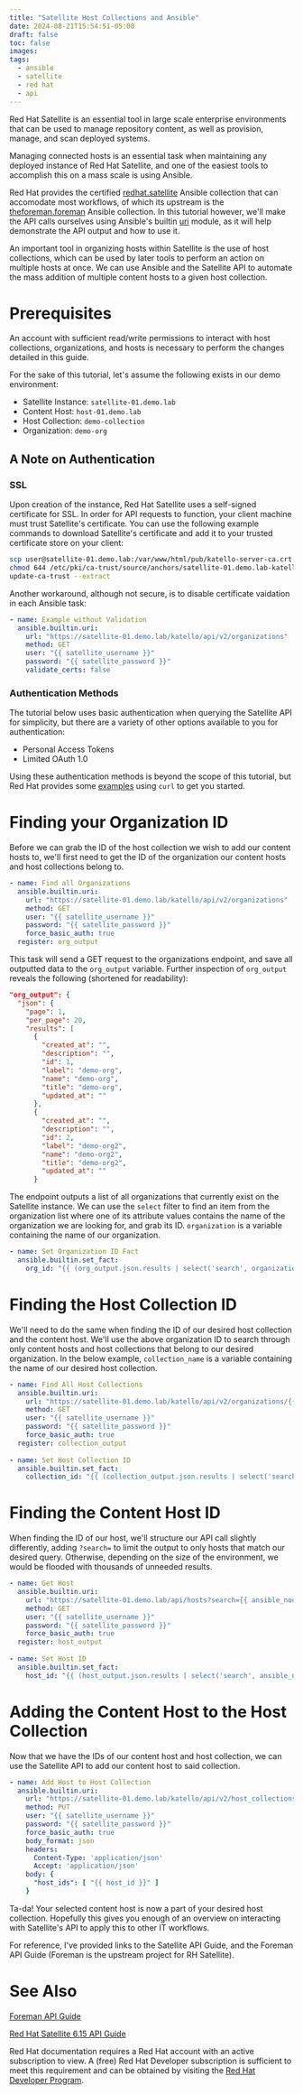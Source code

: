 ```yaml
---
title: "Satellite Host Collections and Ansible"
date: 2024-08-21T15:54:51-05:00
draft: false
toc: false
images:
tags:
  - ansible
  - satellite
  - red hat
  - api
---
```


Red Hat Satellite is an essential tool in large scale enterprise environments that can be used to manage repository content, as well as provision, manage, and scan deployed systems. 

Managing connected hosts is an essential task when maintaining any deployed instance of Red Hat Satellite, and one of the easiest tools to accomplish this on a mass scale is using Ansible. 

Red Hat provides the certified [redhat.satellite](https://github.com/RedHatSatellite/satellite-ansible-collection) Ansible collection that can accomodate most workflows, of which its upstream is the [theforeman.foreman](https://github.com/theforeman/foreman-ansible-modules) Ansible collection. In this tutorial however, we'll make the API calls ourselves using Ansible's builtin [uri](https://docs.ansible.com/ansible/latest/collections/ansible/builtin/uri_module.html) module, as it will help demonstrate the API output and how to use it. 

An important tool in organizing hosts within Satellite is the use of host collections, which can be used by later tools to perform an action on multiple hosts at once. We can use Ansible and the Satellite API to automate the mass addition of multiple content hosts to a given host collection. 

# Prerequisites

An account with sufficient read/write permissions to interact with host collections, organizations, and hosts is necessary to perform the changes detailed in this guide. 

For the sake of this tutorial, let's assume the following exists in our demo environment:

- Satellite Instance: `satellite-01.demo.lab`
- Content Host: `host-01.demo.lab`
- Host Collection: `demo-collection`
- Organization: `demo-org`

## A Note on Authentication

### SSL

Upon creation of the instance, Red Hat Satellite uses a self-signed certificate for SSL. In order for API requests to function, your client machine must trust Satellite's certificate. You can use the following example commands to download Satellite's certificate and add it to your trusted certificate store on your client:

```bash
scp user@satellite-01.demo.lab:/var/www/html/pub/katello-server-ca.crt /etc/pki/ca-trust/source/anchors/satellite-01.demo.lab-katello-server-ca.crt
chmod 644 /etc/pki/ca-trust/source/anchors/satellite-01.demo.lab-katello-server-ca.crt
update-ca-trust --extract
```

Another workaround, although not secure, is to disable certificate vaidation in each Ansible task:

```yaml
- name: Example without Validation
  ansible.builtin.uri:
    url: "https://satellite-01.demo.lab/katello/api/v2/organizations"
    method: GET
    user: "{{ satellite_username }}"
    password: "{{ satellite_password }}"
    validate_certs: false
```

### Authentication Methods

The tutorial below uses basic authentication when querying the Satellite API for simplicity, but there are a variety of other options available to you for authentication:

- Personal Access Tokens
- Limited OAuth 1.0

Using these authentication methods is beyond the scope of this tutorial, but Red Hat provides some [examples](https://docs.redhat.com/en/documentation/red_hat_satellite/6.15/html/api_guide/chap-red_hat_satellite-api_guide-authenticating_api_calls#Authenticating_API_Calls-HTTP_Authentication_Overview) using `curl` to get you started. 

# Finding your Organization ID

Before we can grab the ID of the host collection we wish to add our content hosts to, we'll first need to get the ID of the organization our content hosts and host collections belong to. 

```yaml
- name: Find all Organizations
  ansible.builtin.uri:
    url: "https://satellite-01.demo.lab/katello/api/v2/organizations"
    method: GET
    user: "{{ satellite_username }}"
    password: "{{ satellite_password }}"
    force_basic_auth: true
  register: org_output
```

This task will send a GET request to the organizations endpoint, and save all outputted data to the `org_output` variable. Further inspection of `org_output` reveals the following (shortened for readability):

```json
"org_output": {
  "json": {
    "page": 1,
    "per_page": 20,
    "results": [
      {
        "created_at": "",
        "description": "",
        "id": 1,
        "label": "demo-org",
        "name": "demo-org",
        "title": "demo-org",
        "updated_at": ""
      },
      {
        "created_at": "",
        "description": "",
        "id": 2,
        "label": "demo-org2",
        "name": "demo-org2",
        "title": "demo-org2",
        "updated_at": ""
      }
```

The endpoint outputs a list of all organizations that currently exist on the Satellite instance. We can use the `select` filter to find an item from the organization list where one of its attribute values contains the name of the organization we are looking for, and grab its ID. `organization` is a variable containing the name of our organization.

```yaml
- name: Set Organization ID Fact
  ansible.builtin.set_fact:
    org_id: "{{ (org_output.json.results | select('search', organization))[0].id }}"
```

# Finding the Host Collection ID

We'll need to do the same when finding the ID of our desired host collection and the content host. We'll use the above organization ID to search through only content hosts and host collections that belong to our desired organization. In the below example, `collection_name` is a variable containing the name of our desired host collection.

```yaml
- name: Find All Host Collections
  ansible.builtin.uri:
    url: "https://satellite-01.demo.lab/katello/api/v2/organizations/{{ org_id }}/host_collections"
    method: GET
    user: "{{ satellite_username }}"
    password: "{{ satellite_password }}"
    force_basic_auth: true
  register: collection_output
 
- name: Set Host Collection ID
  ansible.builtin.set_fact:
    collection_id: "{{ (collection_output.json.results | select('search', collection_name))[0].id }}"
```

# Finding the Content Host ID

When finding the ID of our host, we'll structure our API call slightly differently, adding `?search=` to limit the output to only hosts that match our desired query. Otherwise, depending on the size of the environment, we would be flooded with thousands of unneeded results. 

```yaml
- name: Get Host
  ansible.builtin.uri:
    url: "https://satellite-01.demo.lab/api/hosts?search={{ ansible_nodename }}"
    method: GET
    user: "{{ satellite_username }}"
    password: "{{ satellite_password }}"
    force_basic_auth: true
  register: host_output
 
- name: Set Host ID
  ansible.builtin.set_fact:
    host_id: "{{ (host_output.json.results | select('search', ansible_nodename))[0].id }}"
```

# Adding the Content Host to the Host Collection

Now that we have the IDs of our content host and host collection, we can use the Satellite API to add our content host to said collection.

```yaml
- name: Add Host to Host Collection
  ansible.builtin.uri:
    url: "https://satellite-01.demo.lab/katello/api/v2/host_collections/{{ collection_id }}/add_hosts"
    method: PUT
    user: "{{ satellite_username }}"
    password: "{{ satellite_password }}"
    force_basic_auth: true
    body_format: json
    headers:
      Content-Type: 'application/json'
      Accept: 'application/json'
    body: {
      "host_ids": [ "{{ host_id }}" ]
    }
```

Ta-da! Your selected content host is now a part of your desired host collection. Hopefully this gives you enough of an overview on interacting with Satellite's API to apply this to other IT workflows.

For reference, I've provided links to the Satellite API Guide, and the Foreman API Guide (Foreman is the upstream project for RH Satellite).

# See Also

[Foreman API Guide](https://apidocs.theforeman.org/foreman/latest/apidoc/v2.html)

[Red Hat Satellite 6.15 API Guide](https://docs.redhat.com/en/documentation/red_hat_satellite/6.15/html/api_guide/index)

Red Hat documentation requires a Red Hat account with an active subscription to view. A (free) Red Hat Developer subscription is sufficient to meet this requirement and can be obtained by visiting the [Red Hat Developer Program](https://developers.redhat.com/articles/faqs-no-cost-red-hat-enterprise-linux).